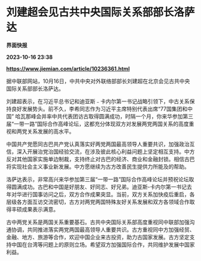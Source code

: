 # 刘建超会见古共中央国际关系部部长洛萨达
**界面快报**

**2023-10-16 23:38**

**https://www.jiemian.com/article/10236361.html**

据中联部网站，10月16日，中共中央对外联络部部长刘建超在北京会见古共中央国际关系部部长洛萨达。

刘建超表示，在习近平总书记和迪亚斯﹣卡内尔第一书记战略引领下，中古关系保持良好发展势头。前不久，李希同志作为习近平主席特别代表出席“77国集团和中国” 哈瓦那峰会并率中共代表团访古取得圆满成功，时隔一个月，你来华参加第三届“一带一路”国际合作高峰论坛，这都充分体现双方对发展两党两国关系的高度重视和两党关系发展的高水平。

中国共产党愿同古巴共产党认真落实好两党两国最高领导人重要共识，加强政治互信，深入开展治党治国经验交流，在涉及彼此核心利益问题上坚定相互支持。中方反对其他国家实施单边制裁，支持终止对古巴的经济、商业和金融封锁。相信古巴将实现社会主义事业新发展。中方愿继续为古方改善民生提供力所能及的帮助。

洛萨达表示，非常高兴来华参加第三届“一带一路”国际合作高峰论坛并预祝论坛取得圆满成功。古巴和中国是好朋友、好同志、好兄弟。迪亚斯-卡内尔第一书记去年对华进行国事访问之后，双方合作成果突显。当前，双方关系加快疫后重启，各层级各方面互访交流密切，古方对两党两国特殊友好关系发展和双方各领域合作取得丰硕成果表示满意。

古中两党关系是两国关系重要基石。古共中央国际关系部高度重视同中联部加强沟通协调，共同推进落实两党两国最高领导人重要共识。古方重视同中方加强经贸、金融、地方、旅游等合作，欢迎中国企业来古投资，助力古国家发展。古方坚定支持中国在台湾等问题上的原则立场。希望双方加强国际合作，共同维护发展中国家利益。